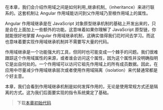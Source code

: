 在本章，我们会介绍作用域之间是如何利用_继承机制_（inheritance）来进行联系的。这套机制让 Angular 作用域能访问到父作用域乃至根作用域上的属性。

Angular 作用域继承是在 JavaScript 对象原型继承机制的基础上开发出来的，只是会在上面加上一些额外的功能。这意味着如果你理解了 JavaScript 原型链，你就能很好地掌握 Angular 作用域继承机制，这确实值得我们花时间去学习。而这也意味着要实现作用域继承机制并不需要写大量的代码。

作用域继承是一个功能强大的工具，但同时也可能变成一个棘手的问题。我们很难跟踪这个作用域属性的来源，或者谁会访问这个属性，因为这个属性并没明确指明它是出自何处的。一个作用域可以访问它祖先作用域上的所有成员数据。因此，在应用中尽量减少作用域继承层次或者使用作用域隔离（isolation）来代替通常都是个好主意。

本章，我们会看到作用域继承机制是如何发挥作用的，无论是使用常规方式还是隔离的方式。这为我们后面要实现的指令系统奠定了基础。

> 下载[本章初始代码](https://github.com/teropa/build-your-own-angularjs/releases/tag/chapter2-scope-methods)